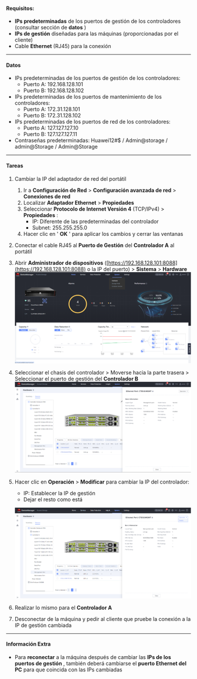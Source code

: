 
#### **Requisitos:**

* **IPs predeterminadas** de los puertos de gestión de los controladores (consultar sección de  **datos** )
* **IPs de gestión** diseñadas para las máquinas (proporcionadas por el cliente)
* Cable **Ethernet** (RJ45) para la conexión

---

#### **Datos**

* IPs predeterminadas de los puertos de gestión de los controladores:
  * Puerto A: 192.168.128.101
  * Puerto B: 192.168.128.102
* IPs predeterminadas de los puertos de mantenimiento de los controladores:
  * Puerto A: 172.31.128.101
  * Puerto B: 172.31.128.102
* IPs predeterminadas de los puertos de red de los controladores:
  * Puerto A: 127.127.127.10
  * Puerto B: 127.127.127.11
* Contraseñas predeterminadas: Huawei12#$ / Admin@storage / admin@Storage / Admin@Storage

---

#### **Tareas**

1. Cambiar la IP del adaptador de red del portátil

   1. Ir a **Configuración de Red** > **Configuración avanzada de red** > **Conexiones de red**
   2. Localizar **Adaptador Ethernet** > **Propiedades**
   3. Seleccionar **Protocolo de Internet Versión 4** (TCP/IPv4) >  **Propiedades** :
      * IP: Diferente de las predeterminadas del controlador
      * Subnet: 255.255.255.0
   4. Hacer clic en ' **OK** ' para aplicar los cambios y cerrar las ventanas
2. Conectar el cable RJ45 al **Puerto de Gestión** del **Controlador A** al portátil
3. Abrir **Administrador de dispositivos** ([https://192.168.128.101:8088](https://192.168.128.101:8088) o la IP del puerto) > **Sistema** > **Hardware**
   ![ChangeIPs001](../../Images/ChangeIPs001.png)
4. Seleccionar el chasis del controlador > Moverse hacia la parte trasera > Seleccionar el puerto de gestión del **Controlador B**
   ![ChangeIPs002](../../Images/ChangeIPs002.png)
5. Hacer clic en **Operación** > **Modificar** para cambiar la IP del controlador:

   * IP: Establecer la IP de gestión
   * Dejar el resto como está

   ![ChangeIPs003](../../Images/ChangeIPs003.png)
6. Realizar lo mismo para el **Controlador A**
7. Desconectar de la máquina y pedir al cliente que pruebe la conexión a la IP de gestión cambiada

---

#### **Información Extra**

* Para **reconectar** a la máquina después de cambiar las  **IPs de los puertos de gestión** , también deberá cambiarse el **puerto Ethernet del PC** para que coincida con las IPs cambiadas
